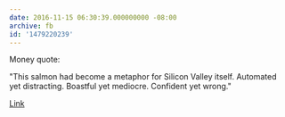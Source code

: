 ```yaml
---
date: 2016-11-15 06:30:39.000000000 -08:00
archive: fb
id: '1479220239'
---
```


Money quote:

"This salmon had become a metaphor for Silicon Valley itself. Automated yet distracting. Boastful yet mediocre. Confident yet wrong."

[Link](https://www.fastcodesign.com/3065667/this-1500-toaster-oven-is-everything-thats-wrong-with-silicon-valley-design)

